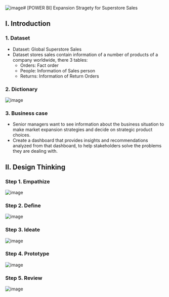 ![image](https://github.com/Anpuer/Superstore-Sales/assets/144112015/bf9beb4d-d045-4c36-b640-50ab89ce367c)# [POWER BI] Expansion Stragety for Superstore Sales
## I. Introduction
### 1. Dataset
- Dataset: Global Superstore Sales
- Dataset stores sales contain information of a number of products of a company worldwide, there 3 tables:
  - Orders: Fact order		
  - People: Information of Sales person
  - Returns: Information of Return Orders
### 2. Dictionary
![image](https://github.com/Anpuer/Superstore-Sales/assets/144112015/49547948-54cf-4076-a97f-95582e6b8587)
### 3. Business case
- Senior managers want to see information about the business situation to make market expansion strategies and decide on strategic product choices.
- Create a dashboard that provides insights and recommendations analyzed from that dashboard, to help stakeholders solve the problems they are dealing with.
## II. Design Thinking
### Step 1. Empathize
![image](https://github.com/Anpuer/Superstore-Sales/assets/144112015/6b3530f0-8faf-4835-9196-228be4f13223)
### Step 2. Define 
![image](https://github.com/Anpuer/Superstore-Sales/assets/144112015/0b15e7fb-39c7-4ddb-89c9-0fc6cfc75d18)
### Step 3. Ideate
![image](https://github.com/Anpuer/Superstore-Sales/assets/144112015/9411fc0f-2725-403e-8efb-de8b7905587b)
### Step 4. Prototype
![image](https://github.com/Anpuer/Superstore-Sales/assets/144112015/56042a7e-faa6-4a4a-a966-3d7f0f914dc4)
### Step 5. Review
![image](https://github.com/Anpuer/Superstore-Sales/assets/144112015/16c6cfdb-0867-4124-8c51-18952475ba0a)
